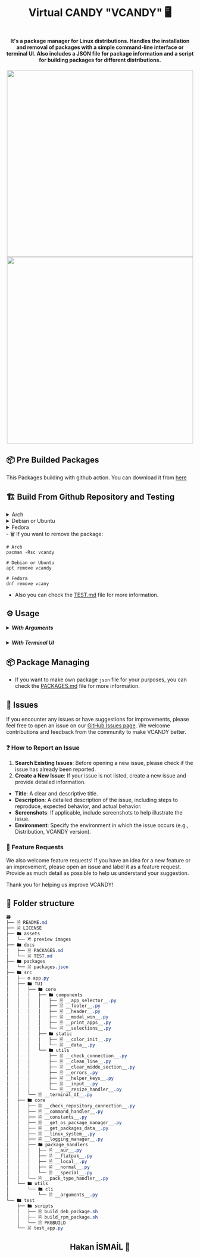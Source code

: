 <h1 align="center"> Virtual CANDY "VCANDY" 🖥️<h1>

<h4 align="center">It's a package manager for Linux distributions. Handles the installation and removal of packages with a simple command-line interface or terminal UI. Also includes a JSON file for package information and a script for building packages for different distributions.</h4>

<div align="center">
  <img src="./assets/arguments.gif" style="width: 500px; height: auto;">
  <img src="./assets/terminal_ui.gif" style="width: 500px; height: auto;">
</div>

## 📦 Pre Builded Packages
This Packages building with github action. 
You can download it from [here](https://github.com/Hakanbaban53/Virtual-CANDY/releases)

## 🏗️ Build From Github Repository and Testing

<details><summary>Arch</summary>

The initial installation of vcandy can be done by cloning the PKGBUILD and
building with makepkg:

```sh
pacman -S --needed git
git clone https://github.com/Hakanbaban53/Virtual-CANDY.git
cd Virtual-CANDY/test/scripts
makepkg -si
```

If you want to do all of this at once, we can chain the commands like so:

```sh
pacman -S --needed git && git clone https://github.com/Hakanbaban53/Virtual-CANDY.git && cd cd Virtual-CANDY/test/scripts && makepkg -si
```

</details>

<details><summary>Debian or Ubuntu</summary>

To install Candy on Debian or Ubuntu, it is sufficient to first clone this repository and make the build_deb_package.sh script executable and run it.
It will automatically create and install the debian package:

```sh
apt install git
git clone https://github.com/Hakanbaban53/Virtual-CANDY.git
cd Virtual-CANDY/test/scripts
chmod +x ./build_deb_package.sh
./build_deb_package.sh
```

If you want to do all of this at once, we can chain the commands like so:

```sh
apt install git && git clone https://github.com/Hakanbaban53/Virtual-CANDY.git && cd Virtual-CANDY/test/scripts && chmod +x ./build_deb_package.sh && ./build_deb_package.sh
```

</details>

<details><summary>Fedora</summary>

To install Candy on Fedora, it is sufficient to first clone this repository and make the build_rpm_package.sh script executable and run it.
It will automatically create and install the rpm package:

```sh
dnf install git
git clone https://github.com/Hakanbaban53/Virtual-CANDY.git
cd Virtual-CANDY/test/scripts
chmod +x ./build_rpm_package.sh
./build_rpm_package.sh
```

If you want to do all of this at once, we can chain the commands like so:

```sh
dnf install git && git clone https://github.com/Hakanbaban53/Virtual-CANDY.git && cd Virtual-CANDY/test/scripts && chmod +x ./build_rpm_package.sh && ./build_rpm_package.sh
```

</details>
- 🗑️ If you want to remove the package:

    # Arch
    pacman -Rsc vcandy
    
    # Debian or Ubuntu
    apt remove vcandy
    
    # Fedora
    dnf remove vcany

- Also you can check the [TEST.md](./docs/TEST.md) file for more information.

## ⚙️ Usage

<details><summary><strong><em>With Arguments</em></strong></summary>


#### Arguments

| Argument         | Description                                                                                                              | CLI  | TUI |
|------------------|--------------------------------------------------------------------------------------------------------------------------|------|-----|
| `-a`, `--action` | Specifies the action to perform. Choices are `'install'` or `'remove'`. Default is `'install'`.                         | ✅   | ❌  |
| `-j`, `--json`   | Specifies the JSON file to use for package information. Defaults to predefined.                                         | ✅   | ✅  |
| `-u`, `--url`    | Specifies the URL to use for package information. Overrides the JSON file. Its need the use with `-r` or `--refresh`.   | ✅   | ✅  |
| `-r`, `--refresh`| Refreshes the JSON data regardless of its file age. Useful to get the latest package information.                        | ✅   | ✅  |
| `-v`, `--verbose`| Enables verbose output for detailed information during execution. Helps with debugging or understanding process details. | ✅   | ✅  |
| `-d`, `--dry-run`| Performs a dry run of the command without making any changes. Useful for testing what would be done.                     | ✅   | ✅  |
| `-l`, `--list`   | Lists available packages for the specified distribution. Useful for checking what packages are available.               | ✅   | ❌  |
| `--distribution` | Specifies the Linux distribution to use. Defaults to auto-detecting the distribution.                                   | ✅   | ✅  |
| `--all`          | Installs or removes all available packages for the specified distribution.                                              | ✅   | ❌  |
| `packages`       | List of packages to install or remove.                                                                                   | ✅   | ❌  |
| `-v`, `--version`| Displays the version of VCANDY.                                                                                          | ✅   | ✅  |
| `-h`, `--help`   | Displays the help message with a list of available arguments.                                                            | ✅   | ✅  |


- **Install specific packages**:
  ```bash
  vcand -a install package1 package2
  ```

- **Remove specific packages**:
  ```bash
  vcand -a remove package1 package2
  ```

- **Refresh JSON data**:
  ```bash
  vcand -r
  ```

- **Enable verbose output**:
  ```bash
  vcand -v -a install package1
  ```

- **Perform a dry run**:
  ```bash
  vcand -d -a install package1
  ```

- **List available packages**:
  ```bash
  vcand -l --distribution ubuntu
  ```

- **Install or remove all available packages**:
  ```bash
  vcand --all -a install
  ```

- **Specify distribution**:
  ```bash
  vcand --distribution ubuntu -a install package1
  ```

And one more thing. Arguments are case-sensitive. You need to give the package names as specified below:
</details>

### 
<details><summary><strong><em>With Terminal UI</em></strong></summary>

<p align="left">If you install the in your pc you can use in the terminal vcandy or you can use "python app.py". Terminal UI start with default. Basic terminal UI for installer. </p>
<p align="left">Use Left/Right arrow key select "yes" or "no". Press "Enter" key for confirm..</p>
<p align="left">Use Up/Down arrow key move each other packager. Use "Tab" key Select/Unselect packages. Press Enter key the confirm packages.</p>
<p align="left">Use "Ctrl + H" key for help. </p>

</details>

## 📦 Package Managing
- If you want to make own package `json` file for your purposes, you can check the [PACKAGES.md](./docs/PACKAGES.md) file for more information.

## 🚀 Issues

If you encounter any issues or have suggestions for improvements, please feel free to open an issue on our [GitHub Issues page](https://github.com/Hakanbaban53/Virtual-CANDY/issues). We welcome contributions and feedback from the community to make VCANDY better.

### ❓ How to Report an Issue

1. **Search Existing Issues**: Before opening a new issue, please check if the issue has already been reported.
2. **Create a New Issue**: If your issue is not listed, create a new issue and provide detailed information.
  - **Title**: A clear and descriptive title.
  - **Description**: A detailed description of the issue, including steps to reproduce, expected behavior, and actual behavior.
  - **Screenshots**: If applicable, include screenshots to help illustrate the issue.
  - **Environment**: Specify the environment in which the issue occurs (e.g., Distribution, VCANDY version).

### 🌟 Feature Requests

We also welcome feature requests! If you have an idea for a new feature or an improvement, please open an issue and label it as a feature request. Provide as much detail as possible to help us understand your suggestion.

Thank you for helping us improve VCANDY!


## 📂 Folder structure

```css
🗃
├── 🗎 README.md
├── 🗎 LICENSE
├── 🖿 assets
│   └── 🖻 preview images
├── 🖿 docs
│   ├── 🗎 PACKAGES.md
│   └── 🗎 TEST.md
├── 🖿 packages
│   └── 🗎 packages.json
├── 🖿 src
│   ├── ⚙️ app.py
│   ├── 🖿 TUI
│   │   ├── 🖿 core
│   │   │   ├── 🖿 components
│   │   │   │   ├── 🗎 __app_selector__.py
│   │   │   │   ├── 🗎 __footer__.py
│   │   │   │   ├── 🗎 __header__.py
│   │   │   │   ├── 🗎 __modal_win__.py
│   │   │   │   ├── 🗎 __print_apps__.py
│   │   │   │   └── 🗎 __selections__.py
│   │   │   ├── 🖿 static
│   │   │   │   ├── 🗎 __color_init__.py
│   │   │   │   └── 🗎 __data__.py
│   │   │   └── 🖿 utils
│   │   │       ├── 🗎 __check_connection__.py
│   │   │       ├── 🗎 __clean_line__.py
│   │   │       ├── 🗎 __clear_midde_section__.py
│   │   │       ├── 🗎 __errors_.py
│   │   │       ├── 🗎 __helper_keys__.py
│   │   │       ├── 🗎 __input__.py
│   │   │       └── 🗎 __resize_handler__.py
│   │   └── 🗎 __terminal_UI__.py
│   ├── 🖿 core
│   │   ├── 🗎 __check_repository_connection__.py
│   │   ├── 🗎 __command_handler__.py
│   │   ├── 🗎 __constants__.py
│   │   ├── 🗎 __get_os_package_manager__.py
│   │   ├── 🗎 __get_packages_data__.py
│   │   ├── 🗎 __linux_system__.py
│   │   ├── 🗎 __logging_manager__.py
│   │   ├── 🖿 package_handlers
│   │   │   ├── 🗎 __aur__.py
│   │   │   ├── 🗎 __flatpak__.py
│   │   │   ├── 🗎 __local__.py
│   │   │   ├── 🗎 __normal__.py
│   │   │   └── 🗎 __special__.py
│   │   └── 🗎 __pack_type_handler__.py
│   └── 🖿 utils
│       └── 🖿 cli
│           └── 🗎 __arguments__.py
└── 🖿 test
    ├── 🖿 scripts
    │   ├── 🗎 build_deb_package.sh
    │   ├── 🗎 build_rpm_package.sh
    │   └── 🗎 PKGBUILD
    └── 🗎 test_app.py

```

<h2 align="center"> Hakan İSMAİL 💙 </h2>
